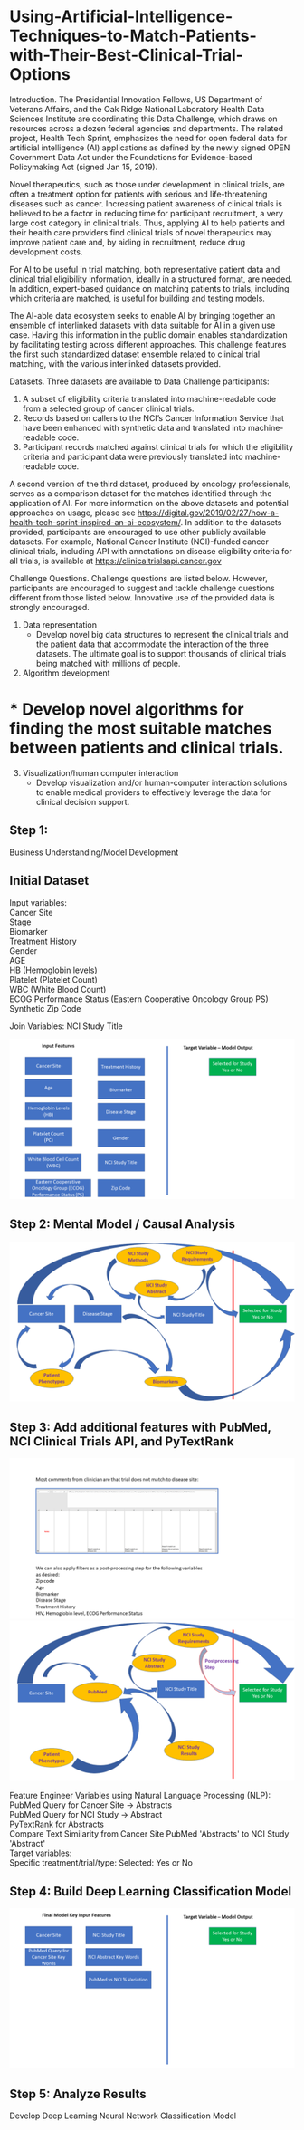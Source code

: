 # Using-Artificial-Intelligence-Techniques-to-Match-Patients-with-Their-Best-Clinical-Trial-Options

Introduction.
The Presidential Innovation Fellows, US Department of Veterans Affairs, and the Oak Ridge
National Laboratory Health Data Sciences Institute are coordinating this Data Challenge, which
draws on resources across a dozen federal agencies and departments. The related project, Health
Tech Sprint, emphasizes the need for open federal data for artificial intelligence (AI) applications
as defined by the newly signed OPEN Government Data Act under the Foundations for
Evidence-based Policymaking Act (signed Jan 15, 2019).

Novel therapeutics, such as those under development in clinical trials, are often a treatment
option for patients with serious and life-threatening diseases such as cancer. Increasing patient
awareness of clinical trials is believed to be a factor in reducing time for participant recruitment,
a very large cost category in clinical trials. Thus, applying AI to help patients and their health
care providers find clinical trials of novel therapeutics may improve patient care and, by aiding
in recruitment, reduce drug development costs.

For AI to be useful in trial matching, both representative patient data and clinical trial eligibility
information, ideally in a structured format, are needed. In addition, expert-based guidance on
matching patients to trials, including which criteria are matched, is useful for building and testing
models.

The AI-able data ecosystem seeks to enable AI by bringing together an ensemble of interlinked
datasets with data suitable for AI in a given use case. Having this information in the public
domain enables standardization by facilitating testing across different approaches. This challenge
features the first such standardized dataset ensemble related to clinical trial matching, with the
various interlinked datasets provided.

Datasets.
Three datasets are available to Data Challenge participants:
1. A subset of eligibility criteria translated into machine-readable code from a selected
group of cancer clinical trials.
2. Records based on callers to the NCI’s Cancer Information Service that have been
enhanced with synthetic data and translated into machine-readable code.
3. Participant records matched against clinical trials for which the eligibility criteria and
participant data were previously translated into machine-readable code.

A second version of the third dataset, produced by oncology professionals, serves as a comparison dataset for the matches identified through the application of AI.
For more information on the above datasets and potential approaches on usage, please see https://digital.gov/2019/02/27/how-a-health-tech-sprint-inspired-an-ai-ecosystem/.
In addition to the datasets provided, participants are encouraged to use other publicly available datasets. For example, National Cancer Institute (NCI)-funded cancer clinical trials, including API with annotations on disease eligibility criteria for all trials, is available at https://clinicaltrialsapi.cancer.gov

Challenge Questions.
Challenge questions are listed below. However, participants are encouraged to suggest and tackle challenge questions different from those listed below. Innovative use of the provided data is strongly encouraged.
1. Data representation
    * Develop novel big data structures to represent the clinical trials and the patient data that accommodate the interaction of the three datasets. The ultimate goal is to support thousands of clinical trials being matched with millions of people.
2. Algorithm development
#    * Develop novel algorithms for finding the most suitable matches between patients and clinical trials.
3. Visualization/human computer interaction
    * Develop visualization and/or human-computer interaction solutions to enable medical providers to effectively leverage the data for clinical decision support.
    
## Step 1:
Business Understanding/Model Development
## Initial Dataset 
Input variables: \
Cancer Site   \
Stage   \
Biomarker   \
Treatment History  \
Gender  \
AGE   \
HB (Hemoglobin levels)  \
Platelet (Platelet Count)  \
WBC (White Blood Count)   \
ECOG Performance Status (Eastern Cooperative Oncology Group PS)   \
Synthetic Zip Code    

Join Variables:
NCI Study Title

![Initial Dataset](https://github.com/Jerome3590/Using-Artificial-Intelligence-Techniques-to-Match-Patients-with-Their-Best-Clinical-Trial-Options/blob/master/Slide1.PNG?raw=true)

## Step 2: Mental Model / Causal Analysis
![Patient Matching to Clinical Trial Mental Model](https://github.com/Jerome3590/Using-Artificial-Intelligence-Techniques-to-Match-Patients-with-Their-Best-Clinical-Trial-Options/blob/master/Slide2.PNG?raw=true)

## Step 3: Add additional features with PubMed, NCI Clinical Trials API, and PyTextRank
![Model Understanding and Development](https://github.com/Jerome3590/Using-Artificial-Intelligence-Techniques-to-Match-Patients-with-Their-Best-Clinical-Trial-Options/blob/master/Slide3.PNG?raw=true)
![Updated Patient Matching Mental Model](https://github.com/Jerome3590/Using-Artificial-Intelligence-Techniques-to-Match-Patients-with-Their-Best-Clinical-Trial-Options/blob/master/Slide4.PNG?raw=true)

Feature Engineer Variables using Natural Language Processing (NLP):   \
PubMed Query for Cancer Site -> Abstracts   \
PubMed Query for NCI Study -> Abstract   \
PyTextRank for Abstracts   \
Compare Text Similarity from Cancer Site PubMed 'Abstracts' to NCI Study 'Abstract'   
Target variables:    \
Specific treatment/trial/type: Selected: Yes or No   

## Step 4: Build Deep Learning Classification Model

![Final Dataframe for Deep Learning Neural Network Classification Model](https://github.com/Jerome3590/Using-Artificial-Intelligence-Techniques-to-Match-Patients-with-Their-Best-Clinical-Trial-Options/blob/master/Slide5.PNG?raw=true)


## Step 5: Analyze Results
Develop Deep Learning Neural Network Classification Model



